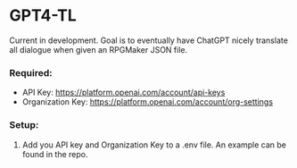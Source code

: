 # GPT4-TL

Current in development. Goal is to eventually have ChatGPT nicely translate all dialogue when given an RPGMaker JSON file.

### Required:
 * API Key: https://platform.openai.com/account/api-keys
 * Organization Key: https://platform.openai.com/account/org-settings

### Setup:
1. Add you API key and Organization Key to a .env file. An example can be found in the repo.
